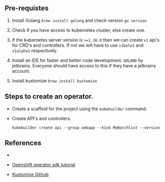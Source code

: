

## Pre-requistes

1. Install Golang `brew install golang` and check version `go version`

2. Check if you have access to kubernetes cluster, else create one.

3. If the kubernetes server version is `>=1.16.0` then we can create `v1` api's for CRD's and controllers.
If not we will have to use `v1beta1` and `v1alpha1` respectively.

4. Install an IDE for faster and better code development. `GOLAND` by jetbrains. Everyone should have access to
this if they have a jetbrains account.

5. Install kustomize `brew install kustomize`


## Steps to create an operator.

- Create a scaffold for the project using the `kubebuilder` command.

- Create API's and controllers.
	
	`kubebuilder create api --group webapp --kind MyWatchlist --version`
	

## References

-

- [Openshift operator sdk tutorial](https://learn.openshift.com/operatorframework/go-operator-podset/)
- [Kustomize Github](https://github.com/kubernetes-sigs/kustomize)